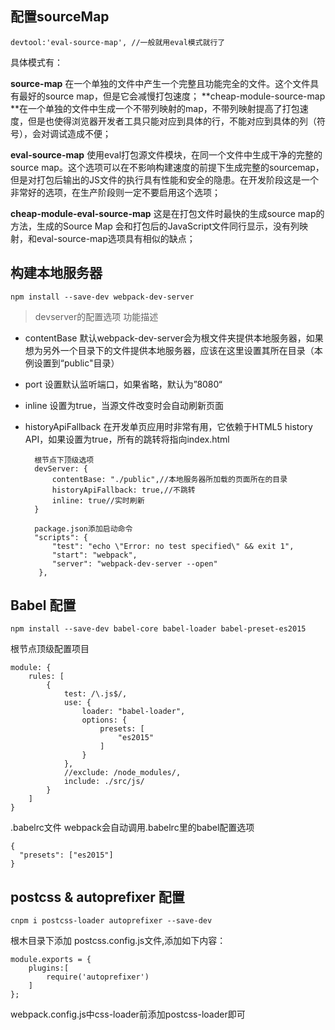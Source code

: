 ## 配置sourceMap

	devtool:'eval-source-map', //一般就用eval模式就行了

具体模式有：

**source-map**	在一个单独的文件中产生一个完整且功能完全的文件。这个文件具有最好的source map，但是它会减慢打包速度；
**cheap-module-source-map	**在一个单独的文件中生成一个不带列映射的map，不带列映射提高了打包速度，但是也使得浏览器开发者工具只能对应到具体的行，不能对应到具体的列（符号），会对调试造成不便；

**eval-source-map**	使用eval打包源文件模块，在同一个文件中生成干净的完整的source map。这个选项可以在不影响构建速度的前提下生成完整的sourcemap，但是对打包后输出的JS文件的执行具有性能和安全的隐患。在开发阶段这是一个非常好的选项，在生产阶段则一定不要启用这个选项；

**cheap-module-eval-source-map**	这是在打包文件时最快的生成source map的方法，生成的Source Map 会和打包后的JavaScript文件同行显示，没有列映射，和eval-source-map选项具有相似的缺点；


## 构建本地服务器

	npm install --save-dev webpack-dev-server

> devserver的配置选项	功能描述

- contentBase	默认webpack-dev-server会为根文件夹提供本地服务器，如果想为另外一个目录下的文件提供本地服务器，应该在这里设置其所在目录（本例设置到“public"目录）
- port	设置默认监听端口，如果省略，默认为”8080“
- inline	设置为true，当源文件改变时会自动刷新页面
- historyApiFallback	在开发单页应用时非常有用，它依赖于HTML5 history API，如果设置为true，所有的跳转将指向index.html

		根节点下顶级选项
		devServer: {
		    contentBase: "./public",//本地服务器所加载的页面所在的目录
		    historyApiFallback: true,//不跳转
		    inline: true//实时刷新
	  	} 

		package.json添加启动命令
		"scripts": {
		    "test": "echo \"Error: no test specified\" && exit 1",
		    "start": "webpack",
		    "server": "webpack-dev-server --open"
		 },


## Babel 配置

	npm install --save-dev babel-core babel-loader babel-preset-es2015

根节点顶级配置项目

	module: {
        rules: [
            {
                test: /\.js$/,
                use: {
                    loader: "babel-loader",
                    options: {
                        presets: [
                            "es2015"
                        ]
                    }
                },
                //exclude: /node_modules/,
				include: ./src/js/
            }
        ]
    }

.babelrc文件 webpack会自动调用.babelrc里的babel配置选项

	{
	  "presets": ["es2015"]
	}


## postcss & autoprefixer 配置

	cnpm i postcss-loader autoprefixer --save-dev

根木目录下添加 postcss.config.js文件,添加如下内容：

	module.exports = {
	    plugins:[
	        require('autoprefixer')
	    ]
	};

webpack.config.js中css-loader前添加postcss-loader即可